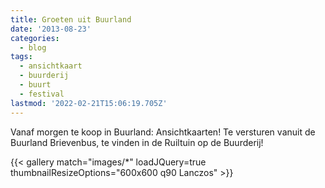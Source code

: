 ```yaml
---
title: Groeten uit Buurland
date: '2013-08-23'
categories:
  - blog
tags:
  - ansichtkaart
  - buurderij
  - buurt
  - festival
lastmod: '2022-02-21T15:06:19.705Z'
---
```


Vanaf morgen te koop in Buurland: Ansichtkaarten! Te versturen vanuit de Buurland Brievenbus, te vinden in de Ruiltuin op de Buurderij!

{{< gallery match="images/*" loadJQuery=true thumbnailResizeOptions="600x600 q90 Lanczos" >}}